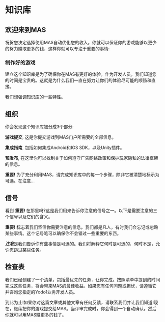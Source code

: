 # 知识库

## 欢迎来到MAS
祝贺您决定选择使用MAS自动优化您的收入，你就可以保证你的游戏能够以更少的努力赚取更多的钱，这样你就可以专注于重要的事情:

### 制作好的游戏
建立这个知识库是为了确保你在MAS有更好的体验。作为开发人员，我们知道您的时间是宝贵的。这就是为什么我们一直在努力让你们的体验尽可能的顺畅和直接。

我们想强调知识库的一些特性。 

## 组织
你会发现这个知识库被分成3个部分:

**游戏提交**, 这是你提交游戏到MAS门户所需要的全部信息。 

**集成指南**, 包括如何集成Android和IOS SDK，以及Unity插件。

**预发布**, 在这里你可以找到关于如何遵守广告网络政策和保护玩家隐私的法律框架的信息。

**重要!** 为了充分利用MAS，请完成知识库中的每一个步骤，除非它被清楚地标示为可选。在注意…

## 信号

看到 **重要!** 在那里吗?这是我们用来告诉你注意的信号之一。以下是需要注意的三个信号以及它们的含义。

**重要!** 标志着我们坚信你需要注意的信息。我们都是凡人，有时我们会忘记或忽略某些事情。这个记号笔可以确保你不会错过一些重要的东西。

***注意***是我们告诉你有些事情是可选的。我们将解释它何时是可选的，何时不是，允许您跳过某些任务。

## 检查表
我们已经创建了一个[清单](checklist-key-tasks.md)，包括最优先的任务，让你完成。按照清单中提到的时间完成这些任务，将会带来MAS的最佳收益。如果您有任何问题或担忧，请遵循它并咨询您指定的Yodo1业务开发人员。

到此为止!如果你对这篇文章或其他文章有任何反馈，请联系我们并让我们知道!现在，继续把你的游戏提交给MAS。当评审完成时，你会得到一个自动确认，然后你就可以用MAS赚更多的钱了。

